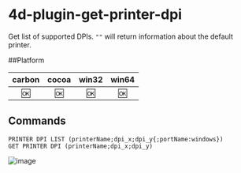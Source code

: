 # 4d-plugin-get-printer-dpi

Get list of supported DPIs. ``""`` will return information about the default printer.

##Platform

| carbon | cocoa | win32 | win64 |
|:------:|:-----:|:---------:|:---------:|
|🆗|🆗|🆗|🆗|

Commands
---

```
PRINTER DPI LIST (printerName;dpi_x;dpi_y{;portName:windows})
GET PRINTER DPI (printerName;dpi_x;dpi_y)
```


![image](https://cloud.githubusercontent.com/assets/1725068/13600847/01ea0f78-e56f-11e5-8169-4279708ee76d.png)
